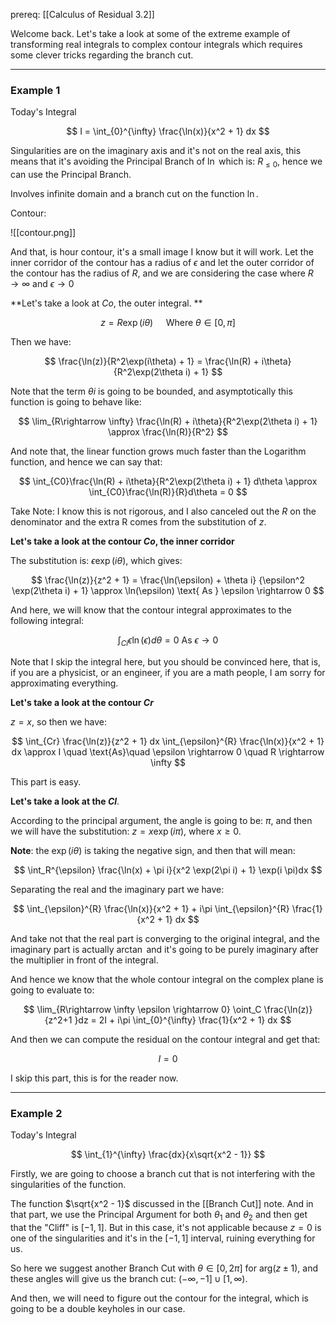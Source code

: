 prereq: [[Calculus of Residual 3.2]]

Welcome back. Let's take a look at some of the extreme example of transforming real integrals to complex contour integrals which requires some clever tricks regarding the branch cut. 

---
### Example 1
Today's Integral

$$
I  = \int_{0}^{\infty} \frac{\ln(x)}{x^2 + 1} dx
$$

Singularities are on the imaginary axis and it's not on the real axis, this means that it's avoiding the Principal Branch of $\ln$ which is: $R_{\leq 0}$, hence we can use the Principal Branch. 

Involves infinite domain and a branch cut on the function $\ln$. 

Contour: 

 ![[contour.png]]

And that, is hour contour, it's a small image I know but it will work. Let the inner corridor of the contour has a radius of $\epsilon$ and let the outer corridor of the contour has the radius of $R$, and we are considering the case where $R\rightarrow \infty$ and $\epsilon \rightarrow 0$

**Let's take a look at $Co$, the outer integral. **

$$
z = R\exp(i\theta) \quad \text{ Where } \theta \in [0, \pi]
$$

Then we have: 

$$
\frac{\ln(z)}{R^2\exp(i\theta) + 1} = \frac{\ln(R) + i\theta}{R^2\exp(2\theta i) + 1}
$$

Note that the term $\theta i$ is going to be bounded, and asymptotically this function is going to behave like: 

$$
\lim_{R\rightarrow \infty} 
\frac{\ln(R) + i\theta}{R^2\exp(2\theta i) + 1}
 \approx \frac{\ln(R)}{R^2}
$$

And note that, the linear function grows much faster than the Logarithm function, and hence we can say that: 

$$
\int_{C0}\frac{\ln(R) + i\theta}{R^2\exp(2\theta i) + 1} d\theta 
\approx 
\int_{C0}\frac{\ln(R)}{R}d\theta = 0
$$

Take Note: I know this is not rigorous, and I also canceled out the $R$ on the denominator and the extra R comes from the substitution of $z$. 

**Let's take a look at the contour $Co$, the inner corridor**

The substitution is: $\epsilon\exp(i\theta)$, which gives: 

$$
\frac{\ln(z)}{z^2 + 1} = \frac{\ln(\epsilon) + \theta i} {\epsilon^2 \exp(2\theta i) + 1} \approx \ln(\epsilon) 
\text{  As } \epsilon \rightarrow 0
$$

And here, we will know that the contour integral approximates to the following integral: 

$$
\int_{Ci} \epsilon\ln(\epsilon) d\theta = 0 \text{ As }\epsilon \rightarrow 0 
$$

Note that I skip the integral here, but you should be convinced here, that is, if you are a physicist, or an engineer, if you are a math people, I am sorry for approximating everything. 

**Let's take a look at the contour $Cr$** 

$z = x$, so then we have: 

$$
\int_{Cr} \frac{\ln(z)}{z^2 + 1} dx \int_{\epsilon}^{R} \frac{\ln(x)}{x^2 + 1} dx  \approx I 
\quad \text{As}\quad 
\epsilon \rightarrow 0 \quad R \rightarrow \infty
$$

This part is easy. 

**Let's take a look at the $Cl$**. 

According to the principal argument, the angle is going to be: $\pi$, and then we will have the substitution: $z = x \exp(i\pi)$, where $x \geq 0$. 

**Note**: the $\exp(i\theta)$ is taking the negative sign, and then that will mean: 

$$
\int_R^{\epsilon} \frac{\ln(x) + \pi i}{x^2 \exp(2\pi i) + 1} \exp(i \pi)dx
$$

Separating the real and the imaginary part we have: 

$$
\int_{\epsilon}^{R}
\frac{\ln(x)}{x^2 + 1} + i\pi \int_{\epsilon}^{R} \frac{1}{x^2 + 1} dx
$$

And take not that the real part is converging to the original integral, and the imaginary part is actually $\arctan$ and it's going to be purely imaginary after the multiplier in front of the integral. 

And hence we know that the whole contour integral on the complex plane is going to evaluate to: 

$$
\lim_{R\rightarrow \infty \epsilon \rightarrow 0}
\oint_C \frac{\ln(z)}{z^2+1 }dz = 2I + i\pi \int_{0}^{\infty} \frac{1}{x^2 + 1} dx 
$$

And then we can compute the residual on the contour integral and get that: 

$$
I = 0
$$

I skip this part, this is for the reader now. 


---
### Example 2
Today's Integral 

$$
\int_{1}^{\infty} \frac{dx}{x\sqrt{x^2 - 1}}
$$

Firstly, we are going to choose a branch cut that is not interfering with the singularities of the function. 

The function $\sqrt{x^2 - 1}$ discussed in the [[Branch Cut]] note. And in that part, we use the Principal Argument for both $\theta_1$ and $\theta_2$ and then get that the "Cliff" is $[-1, 1]$. But in this case, it's not applicable because $z = 0$ is one of the singularities and it's in the $[-1, 1]$ interval, ruining everything for us. 
 
So here we suggest another Branch Cut with $\theta \in [0, 2\pi]$ for $\text{arg}(z \pm 1)$, and these angles will give us the branch cut: $(-\infty, -1] \cup [1, \infty)$. 

And then, we will need to figure out the contour for the integral, which is going to be a double keyholes in our case. 

